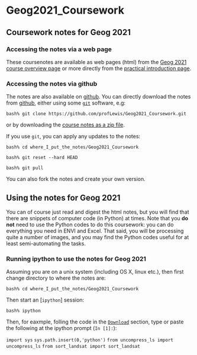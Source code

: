 # Geog2021_Coursework

## Coursework notes for Geog 2021

### Accessing the notes via a web page

These coursenotes are available as web pages (html) from the [Geog 2021 course overview page](http://www2.geog.ucl.ac.uk/~plewis/geog2021) or more directly from the [practical introduction page](http://www2.geog.ucl.ac.uk/~plewis/Geog2021_Coursework/CW-1-Pearl-River-Intro.html).

### Accessing the notes via github

The notes are also available on [github](https://github.com/profLewis/Geog2021_Coursework). You can directly download the notes from [github](https://github.com/profLewis/Geog2021_Coursework), either using some [`git`](http://en.wikipedia.org/wiki/Git_(software)) software, e.g:


`bash% git clone https://github.com/profLewis/Geog2021_Coursework.git`

or by downloading the [course notes as a zip file](https://github.com/profLewis/Geog2021_Coursework/archive/master.zip).

If you use `git`, you can apply any updates to the notes:

`bash% cd where_I_put_the_notes/Geog2021_Coursework`

`bash% git reset --hard HEAD`

`bash% git pull`

You can also fork the notes and create your own version.

## Using the notes for Geog 2021

You can of course just read and digest the html notes, but you will find that there are snippets of computer code (in Python) at times. Note that you **do not** need to use the Python codes to do this coursework: you can do everything you need in ENVI and Excel. That said, you will be processing quite a number of images, and you may find the Python codes useful for at least semi-automating the tasks.

### Running ipython to use the notes for Geog 2021

Assuming you are on a unix system (including OS X, linux etc.), then first change directory to where the notes are:

`bash% cd where_I_put_the_notes/Geog2021_Coursework`

Then start an [`ipython`] session:

`bash% ipython`


Then, for eaxmple, folling the code in the [`Download`](http://www2.geog.ucl.ac.uk/~plewis/Geog2021_Coursework/Download.html) section, type or paste the following at the ipython prompt (`In [1]:`):

`import sys`
`sys.path.insert(0,'python')`
`from uncompress_ls import uncompress_ls`
`from sort_landsat import sort_landsat`





